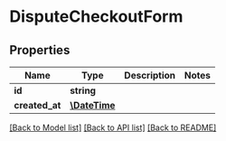 # DisputeCheckoutForm

## Properties
Name | Type | Description | Notes
------------ | ------------- | ------------- | -------------
**id** | **string** |  | 
**created_at** | [**\DateTime**](\DateTime.md) |  | 

[[Back to Model list]](../../README.md#documentation-for-models) [[Back to API list]](../../README.md#documentation-for-api-endpoints) [[Back to README]](../../README.md)

